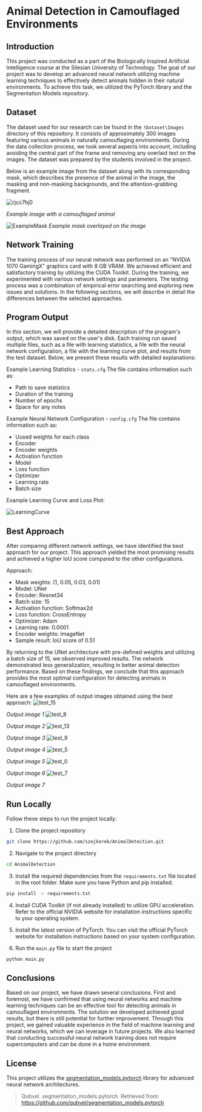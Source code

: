 # Animal Detection in Camouflaged Environments

## Introduction

This project was conducted as a part of the Biologically Inspired Artificial Intelligence course at the Silesian University of Technology. The goal of our project was to develop an advanced neural network utilizing machine learning techniques to effectively detect animals hidden in their natural environments. To achieve this task, we utilized the PyTorch library and the Segmentation Models repository.

## Dataset

The dataset used for our research can be found in the `!Dataset\Images` directory of this repository. It consists of approximately 300 images featuring various animals in naturally camouflaging environments. During the data collection process, we took several aspects into account, including avoiding the central part of the frame and removing any overlaid text on the images. The dataset was prepared by the students involved in the project.

Below is an example image from the dataset along with its corresponding mask, which describes the presence of the animal in the image, the masking and non-masking backgrounds, and the attention-grabbing fragment.

![rjcc7hj0](https://github.com/szejkerek/AnimalDetection/assets/69083596/c554cad4-632b-4c40-9b5e-97ac2d764032)

*Example image with a camouflaged animal*

![ExampleMask](https://github.com/szejkerek/AnimalDetection/assets/69083596/370e7bfe-625a-4dfa-95e2-d81c7f405e6b)
*Example mask overlayed on the image*

## Network Training

The training process of our neural network was performed on an "NVIDIA 1070 GamingX" graphics card with 8 GB VRAM. We achieved efficient and satisfactory training by utilizing the CUDA Toolkit. During the training, we experimented with various network settings and parameters. The testing process was a combination of empirical error searching and exploring new issues and solutions. In the following sections, we will describe in detail the differences between the selected approaches.

## Program Output

In this section, we will provide a detailed description of the program's output, which was saved on the user's disk. Each training run saved multiple files, such as a file with learning statistics, a file with the neural network configuration, a file with the learning curve plot, and results from the test dataset. Below, we present these results with detailed explanations:

Example Learning Statistics - `stats.cfg`
The file contains information such as:
- Path to save statistics
- Duration of the training
- Number of epochs
- Space for any notes

Example Neural Network Configuration - `config.cfg`
The file contains information such as:
- Uused weights for each class
- Encoder
- Encoder weights
- Activation function
- Model
- Loss function
- Optimizer
- Learning rate
- Batch size

Example Learning Curve and Loss Plot:

![LearningCurve](https://github.com/szejkerek/AnimalDetection/assets/69083596/025ef893-559d-4263-8e5d-6b2b131d0a8d)

## Best Approach

After comparing different network settings, we have identified the best approach for our project. This approach yielded the most promising results and achieved a higher IoU score compared to the other configurations.

Approach:
- Mask weights: (1, 0.05, 0.03, 0.01)
- Model: UNet
- Encoder: Resnet34
- Batch size: 15
- Activation function: Softmax2d
- Loss function: CrossEntropy
- Optimizer: Adam
- Learning rate: 0.0001
- Encoder weights: ImageNet
- Sample result: IoU score of 0.51

By returning to the UNet architecture with pre-defined weights and utilizing a batch size of 15, we observed improved results. The network demonstrated less generalization, resulting in better animal detection performance. Based on these findings, we conclude that this approach provides the most optimal configuration for detecting animals in camouflaged environments.

Here are a few examples of output images obtained using the best approach:
![test_15](https://github.com/szejkerek/AnimalDetection/assets/69083596/6e22a4f4-0d41-4d06-982c-67ed42ae2935)

*Output image 1*
![test_8](https://github.com/szejkerek/AnimalDetection/assets/69083596/b5209eb6-a070-4975-b4cc-d56a96b5f964)

*Output image 2*
![test_13](https://github.com/szejkerek/AnimalDetection/assets/69083596/03aca162-8f50-4e75-96b8-b88a0a660467)

*Output image 3*
![test_9](https://github.com/szejkerek/AnimalDetection/assets/69083596/dfce35ef-4382-4959-84ae-a597eabdb7b1)

*Output image 4*
![test_5](https://github.com/szejkerek/AnimalDetection/assets/69083596/38d1caf9-c819-4a4d-ba78-7c28b6b7177a)

*Output image 5*
![test_0](https://github.com/szejkerek/AnimalDetection/assets/69083596/b3c14a20-b019-4290-bc41-4030c41f002d)

*Output image 6*
![test_7](https://github.com/szejkerek/AnimalDetection/assets/69083596/e88a3c14-3f38-4999-9bef-30fbf89f25d2)

*Output image 7*

## Run Locally

Follow these steps to run the project locally:

1. Clone the project repository

```bash
git clone https://github.com/szejkerek/AnimalDetection.git
```

2. Navigate to the project directory

```bash
cd AnimalDetection
```

3. Install the required dependencies from the `requirements.txt` file located in the root folder. Make sure you have Python and pip installed.

```bash
pip install -r requirements.txt
```

4. Install CUDA Toolkit (if not already installed) to utilize GPU acceleration. Refer to the official NVIDIA website for installation instructions specific to your operating system.

5. Install the latest version of PyTorch. You can visit the official PyTorch website for installation instructions based on your system configuration.

6. Run the `main.py` file to start the project

```bash
python main.py
```

## Conclusions

Based on our project, we have drawn several conclusions. First and foremost, we have confirmed that using neural networks and machine learning techniques can be an effective tool for detecting animals in camouflaged environments. The solution we developed achieved good results, but there is still potential for further improvement. Through this project, we gained valuable experience in the field of machine learning and neural networks, which we can leverage in future projects. We also learned that conducting successful neural network training does not require supercomputers and can be done in a home environment.

## License

This project utilizes the [segmentation_models.pytorch](https://github.com/qubvel/segmentation_models.pytorch) library for advanced neural network architectures.

> Qubvel. segmentation_models.pytorch. Retrieved from: https://github.com/qubvel/segmentation_models.pytorch
